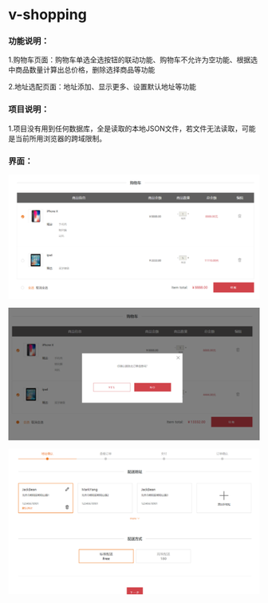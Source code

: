 # v-shopping

### 功能说明：
1.购物车页面：购物车单选全选按钮的联动功能、购物车不允许为空功能、根据选中商品数量计算出总价格，删除选择商品等功能

2.地址选配页面：地址添加、显示更多、设置默认地址等功能

### 项目说明：

1.项目没有用到任何数据库，全是读取的本地JSON文件，若文件无法读取，可能是当前所用浏览器的跨域限制。

### 界面：

![Image text](https://github.com/Leyiteyanzhi/v-shopping/blob/master/img/1.png)


![Image text](https://github.com/Leyiteyanzhi/v-shopping/blob/master/img/2.png)


![Image text](https://github.com/Leyiteyanzhi/v-shopping/blob/master/img/3.png)


